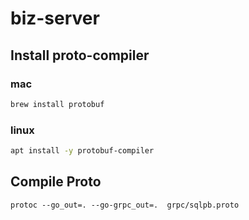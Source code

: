 # biz-server
## Install proto-compiler
### mac
```sh
brew install protobuf
```
### linux
```sh
apt install -y protobuf-compiler
```
## Compile Proto
```
protoc --go_out=. --go-grpc_out=.  grpc/sqlpb.proto
```
